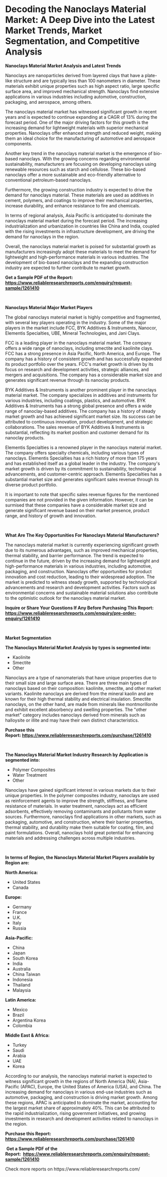 <p><h1>Decoding the Nanoclays Material Market: A Deep Dive into the Latest Market Trends, Market Segmentation, and Competitive Analysis</h1></p><p><strong>Nanoclays Material Market Analysis and Latest Trends</strong></p>
<p><p>Nanoclays are nanoparticles derived from layered clays that have a plate-like structure and are typically less than 100 nanometers in diameter. These materials exhibit unique properties such as high aspect ratio, large specific surface area, and improved mechanical strength. Nanoclays find extensive applications in various industries including automotive, construction, packaging, and aerospace, among others.</p><p>The nanoclays material market has witnessed significant growth in recent years and is expected to continue expanding at a CAGR of 13% during the forecast period. One of the major driving factors for this growth is the increasing demand for lightweight materials with superior mechanical properties. Nanoclays offer enhanced strength and reduced weight, making them an ideal choice for the manufacturing of automotive and aerospace components.</p><p>Another key trend in the nanoclays material market is the emergence of bio-based nanoclays. With the growing concerns regarding environmental sustainability, manufacturers are focusing on developing nanoclays using renewable resources such as starch and cellulose. These bio-based nanoclays offer a more sustainable and eco-friendly alternative to conventional petroleum-based nanoclays.</p><p>Furthermore, the growing construction industry is expected to drive the demand for nanoclays material. These materials are used as additives in cement, polymers, and coatings to improve their mechanical properties, increase durability, and enhance resistance to fire and chemicals.</p><p>In terms of regional analysis, Asia Pacific is anticipated to dominate the nanoclays material market during the forecast period. The increasing industrialization and urbanization in countries like China and India, coupled with the rising investments in infrastructure development, are driving the demand for nanoclays in the region.</p><p>Overall, the nanoclays material market is poised for substantial growth as manufacturers increasingly adopt these materials to meet the demand for lightweight and high-performance materials in various industries. The development of bio-based nanoclays and the expanding construction industry are expected to further contribute to market growth.</p></p>
<p><strong>Get a Sample PDF of the Report:&nbsp; <a href="https://www.reliableresearchreports.com/enquiry/request-sample/1261410">https://www.reliableresearchreports.com/enquiry/request-sample/1261410</a></strong></p>
<p>&nbsp;</p>
<p><strong>Nanoclays Material Major Market Players</strong></p>
<p><p>The global nanoclays material market is highly competitive and fragmented, with several key players operating in the industry. Some of the major players in the market include FCC, BYK Additives & Instruments, Nanocor, Elementis Specialties, UBE, Mineral Technologies, and Jani Clays.</p><p>FCC is a leading player in the nanoclays material market. The company offers a wide range of nanoclays, including smectite and kaolinite clays. FCC has a strong presence in Asia Pacific, North America, and Europe. The company has a history of consistent growth and has successfully expanded its product portfolio over the years. FCC's market growth is driven by its focus on research and development activities, strategic alliances, and mergers and acquisitions. The company has a considerable market size and generates significant revenue through its nanoclay products.</p><p>BYK Additives & Instruments is another prominent player in the nanoclays material market. The company specializes in additives and instruments for various industries, including coatings, plastics, and automotive. BYK Additives & Instruments has a strong global presence and offers a wide range of nanoclay-based additives. The company has a history of steady market growth and has achieved significant market size. Its success can be attributed to continuous innovation, product development, and strategic collaborations. The sales revenue of BYK Additives & Instruments is substantial, reflecting its market position and customer demand for its nanoclay products.</p><p>Elementis Specialties is a renowned player in the nanoclays material market. The company offers specialty chemicals, including various types of nanoclays. Elementis Specialties has a rich history of more than 175 years and has established itself as a global leader in the industry. The company's market growth is driven by its commitment to sustainability, technological advancements, and customer-centric approach. Elementis Specialties has a substantial market size and generates significant sales revenue through its diverse product portfolio.</p><p>It is important to note that specific sales revenue figures for the mentioned companies are not provided in the given information. However, it can be surmised that these companies have a considerable market size and generate significant revenue based on their market presence, product range, and history of growth and innovation.</p></p>
<p>&nbsp;</p>
<p><strong>What Are The Key Opportunities For Nanoclays Material Manufacturers?</strong></p>
<p><p>The nanoclays material market is currently experiencing significant growth due to its numerous advantages, such as improved mechanical properties, thermal stability, and barrier performance. The trend is expected to continue in the future, driven by the increasing demand for lightweight and high-performance materials in various industries, including automotive, packaging, and construction. Nanoclays offer opportunities for product innovation and cost reduction, leading to their widespread adoption. The market is predicted to witness steady growth, supported by technological advancements and research and development activities. Factors such as environmental concerns and sustainable material solutions also contribute to the optimistic outlook for the nanoclays material market.</p></p>
<p><strong>Inquire or Share Your Questions If Any Before Purchasing This Report: <a href="https://www.reliableresearchreports.com/enquiry/pre-order-enquiry/1261410">https://www.reliableresearchreports.com/enquiry/pre-order-enquiry/1261410</a></strong></p>
<p>&nbsp;</p>
<p><strong>Market Segmentation</strong></p>
<p><strong>The Nanoclays Material Market Analysis by types is segmented into:</strong></p>
<p><ul><li>Kaolinite</li><li>Smectite</li><li>Other</li></ul></p>
<p><p>Nanoclays are a type of nanomaterials that have unique properties due to their small size and large surface area. There are three main types of nanoclays based on their composition: kaolinite, smectite, and other market variants. Kaolinite nanoclays are derived from the mineral kaolin and are known for their high thermal stability and electrical insulation. Smectite nanoclays, on the other hand, are made from minerals like montmorillonite and exhibit excellent absorbency and swelling properties. The "other market" category includes nanoclays derived from minerals such as halloysite or illite and may have their own distinct characteristics.</p></p>
<p><strong>Purchase this Report:&nbsp;<a href="https://www.reliableresearchreports.com/purchase/1261410">https://www.reliableresearchreports.com/purchase/1261410</a></strong></p>
<p>&nbsp;</p>
<p><strong>The Nanoclays Material Market Industry Research by Application is segmented into:</strong></p>
<p><ul><li>Polymer Composites</li><li>Water Treatment</li><li>Other</li></ul></p>
<p><p>Nanoclays have gained significant interest in various markets due to their unique properties. In the polymer composites industry, nanoclays are used as reinforcement agents to improve the strength, stiffness, and flame resistance of materials. In water treatment, nanoclays act as efficient adsorbents, effectively removing contaminants and pollutants from water sources. Furthermore, nanoclays find applications in other markets, such as packaging, automotive, and construction, where their barrier properties, thermal stability, and durability make them suitable for coating, film, and paint formulations. Overall, nanoclays hold great potential for enhancing materials and addressing challenges across multiple industries.</p></p>
<p>&nbsp;</p>
<p><strong>In terms of Region, the Nanoclays Material Market Players available by Region are:</strong></p>
<p>
    <p> <strong> North America: </strong>
        <ul>
            <li>United States</li>
            <li>Canada</li>
        </ul>
        </p> 
    <p> <strong> Europe: </strong>
        <ul>
            <li>Germany</li>
            <li>France</li>
            <li>U.K.</li>
            <li>Italy</li>
            <li>Russia</li>
        </ul>
        </p> 
    <p> <strong> Asia-Pacific: </strong>
        <ul>
            <li>China</li>
            <li>Japan</li>
            <li>South Korea</li>
            <li>India</li>
            <li>Australia</li>
            <li>China Taiwan</li>
            <li>Indonesia</li>
            <li>Thailand</li>
            <li>Malaysia</li>
        </ul>
        </p> 
    <p> <strong> Latin America: </strong>
        <ul>
            <li>Mexico</li>
            <li>Brazil</li>
            <li>Argentina Korea</li>
            <li>Colombia</li>
        </ul>
        </p> 
    <p> <strong> Middle East & Africa: </strong>
        <ul>
            <li>Turkey</li>
            <li>Saudi</li>
            <li>Arabia</li>
            <li>UAE</li>
            <li>Korea</li>
        </ul>
    </p>
    </p>
<p><p>According to our analysis, the nanoclays material market is expected to witness significant growth in the regions of North America (NA), Asia-Pacific (APAC), Europe, the United States of America (USA), and China. The increasing demand for nanoclays in various end-use industries such as automotive, packaging, and construction is driving market growth. Among these regions, APAC is anticipated to dominate the market, accounting for the largest market share of approximately 40%. This can be attributed to the rapid industrialization, rising government initiatives, and growing investments in research and development activities related to nanoclays in the region.</p></p>
<p><strong>Purchase this Report: <a href="https://www.reliableresearchreports.com/purchase/1261410">https://www.reliableresearchreports.com/purchase/1261410</a></strong></p>
<p>&nbsp;<strong>Get a Sample PDF of the Report:&nbsp;&nbsp;<a href="https://www.reliableresearchreports.com/enquiry/request-sample/1261410">https://www.reliableresearchreports.com/enquiry/request-sample/1261410</a></strong></p>
<p><strong></strong></p>
<p>Check more reports on https://www.reliableresearchreports.com/</p>